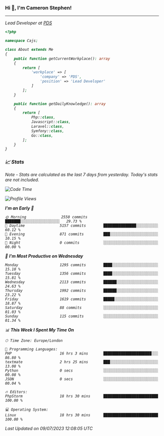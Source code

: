 ### Hi 👋, I'm Cameron Stephen!
<hr>
<p><em>Lead Developer at <a href="https://prindatasolutions.co.uk">PDS</a></p>


```php
<?php

namespace Cajs;

class About extends Me
{
    public function getCurrentWorkplace(): array
    {
        return [
            'workplace' => [
                'company' => 'PDS',
                'position' => 'Lead Developer'
            ]
        ];
    }

    public function getDailyKnowledge(): array
    {
        return [
            Php::class,
            Javascript::class,
            Laravel::class,
            Symfony::class,
            Go::class,
        ];
    }
}
```

### 📈 Stats
<p><em>Note - Stats are calculated as the last 7 days from yesterday. Today's stats are not included.</em></p>


<!--START_SECTION:waka-->
![Code Time](http://img.shields.io/badge/Code%20Time-3%2C450%20hrs%2043%20mins-blue)

![Profile Views](http://img.shields.io/badge/Profile%20Views-13-blue)

**I'm an Early 🐤** 

```text
🌞 Morning                2550 commits        ███████░░░░░░░░░░░░░░░░░░   29.73 % 
🌆 Daytime                5157 commits        ███████████████░░░░░░░░░░   60.12 % 
🌃 Evening                871 commits         ███░░░░░░░░░░░░░░░░░░░░░░   10.15 % 
🌙 Night                  0 commits           ░░░░░░░░░░░░░░░░░░░░░░░░░   00.00 % 
```
📅 **I'm Most Productive on Wednesday** 

```text
Monday                   1295 commits        ████░░░░░░░░░░░░░░░░░░░░░   15.10 % 
Tuesday                  1356 commits        ████░░░░░░░░░░░░░░░░░░░░░   15.81 % 
Wednesday                2113 commits        ██████░░░░░░░░░░░░░░░░░░░   24.63 % 
Thursday                 1992 commits        ██████░░░░░░░░░░░░░░░░░░░   23.22 % 
Friday                   1619 commits        █████░░░░░░░░░░░░░░░░░░░░   18.87 % 
Saturday                 88 commits          ░░░░░░░░░░░░░░░░░░░░░░░░░   01.03 % 
Sunday                   115 commits         ░░░░░░░░░░░░░░░░░░░░░░░░░   01.34 % 
```


📊 **This Week I Spent My Time On** 

```text
🕑︎ Time Zone: Europe/London

💬 Programming Languages: 
PHP                      16 hrs 3 mins       ██████████████████████░░░   86.80 % 
textmate                 2 hrs 25 mins       ███░░░░░░░░░░░░░░░░░░░░░░   13.08 % 
Python                   0 secs              ░░░░░░░░░░░░░░░░░░░░░░░░░   00.08 % 
JSON                     0 secs              ░░░░░░░░░░░░░░░░░░░░░░░░░   00.04 % 

🔥 Editors: 
PhpStorm                 18 hrs 30 mins      █████████████████████████   100.00 % 

💻 Operating System: 
Linux                    18 hrs 30 mins      █████████████████████████   100.00 % 
```


 Last Updated on 09/07/2023 12:08:05 UTC
<!--END_SECTION:waka-->
